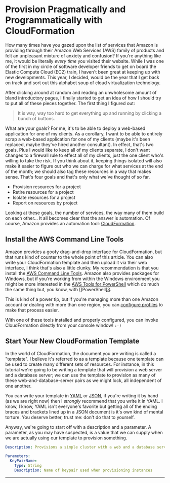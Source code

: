 # Provision Pragmatically and Programmatically with CloudFormation

How many times have you gazed upon the list of services that Amazon is providing
through their Amazon Web Services (AWS) family of products and felt an
unpleasant mixture of anxiety and confusion? If you're anything like me, it
would be literally _every time_ you visited their website. While I was one of
the first in my circle of software developer friends to get on board the Elastic
Compute Cloud (EC2) train, I haven't been great at keeping up with new
developments. This year, I decided, would be the year that I get back on track
and sort out this alphabet soup of cloud virtualization technology.

After clicking around at random and reading an unwholesome amount of bland
introductory pages, I finally started to get an idea of how I should try to put
all of these pieces together. The first thing I figured out: 

> It is way, way too hard to get everything up and running by clicking a bunch
> of buttons.

What are your goals? For me, it's to be able to deploy a web-based application
for one of my clients. As a corollary, I want to be able to entirely scrap a
web-based application for one of my clients (maybe it's been replaced, maybe
they've hired another consultant). In effect, that's two goals. Plus I would
like to keep all of my clients separate, I don't want changes to a firewall rule
to effect all of my clients, just the one client who's willing to take the risk.
If you think about it, keeping things isolated will also make it easier to
figure out who we can charge for what services at the end of the month; we
should also tag these resources in a way that makes sense. That's four goals and
that's only what we've thought of so far.

* Provision resources for a project
* Retire resources for a project
* Isolate resources for a project
* Report on resources by project

Looking at these goals, the number of services, the way many of them build on
each other... It all becomes clear that the answer is automation. Of course,
Amazon provides an automation tool: [CloudFormation][0].

## Install the AWS Command Line Tools

Amazon provides a goofy drag-and-drop interface for CloudFormation, but that
runs kind of counter to the whole point of this article. You can also write your
CloudFormation template and then upload it via their web interface, I think
that's also a little clunky. My recommendation is that you install the [AWS
Command Line Tools][1]. Amazon also provides packages for Windows, but if you're
working from within the Windows environment you might be more interested in the
[AWS Tools for PowerShell][2] which do much the same thing but, you know, with
[]PowerShell][3].

This is kind of a power tip, but if you're managing more than one Amazon account
or dealing with more than one region, you can [configure profiles][4] to make
that process easier.

With one of these tools installed and properly configured, you can invoke
CloudFormation directly from your console window! `:-)`

## Start Your New CloudFormation Template

In the world of CloudFormation, the document you are writing is called a
"template". I believe it's referred to as a template because one template can be
used to create many different sets of resources. For instance, in this tutorial
we're going to be writing a template that will provision a web server and a
database server; we can use the template to provision as many of these
web-and-database-server pairs as we might lock, all independent of one another.

You can write your template in [YAML][5] or [JSON][6], if you're writing it by
hand (as we are right now) then I _strongly_ recommend that you write it in
YAML. I know, I know, YAML isn't everyone's favorite but getting all of the
ending braces and brackets lined up in a JSON document is it's own kind of
mental torture. You deserve better, trust me: don't do that to yourself.

Anyway, we're going to start off with a description and a parameter. A
parameter, as you may have suspected, is a value that we can supply when we are
actually using our template to provision something.

```yaml
Description: Provisions a simple cluster with a web and a database server

Parameters:
  KeyPairName:
    Type: String
    Description: Name of keypair used when provisioning instances
```

------
[0]: https://aws.amazon.com/cloudformation/
[1]: https://aws.amazon.com/cli/
[2]: https://aws.amazon.com/powershell/
[3]: https://docs.microsoft.com/en-us/powershell/scripting/overview?view=powershell-6
[4]: https://docs.aws.amazon.com/cli/latest/userguide/cli-configure-profiles.html
[5]: https://yaml.org/
[6]: https://www.json.org/
